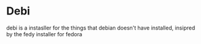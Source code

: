 # Debi
debi is a instasller for the things that debian doesn't have installed, insipred by the fedy installer for fedora
